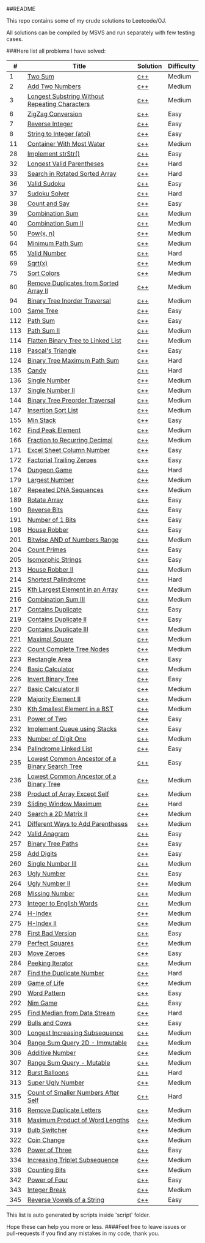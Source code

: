 ##README

This repo contains some of my crude solutions to Leetcode/OJ.

All solutions can be compiled by MSVS and run separately with few testing cases.

###Here list all problems I have solved:

|  #  | Title | Solution | Difficulty |
| --- | ----- | -------- | ---------- |
| 1 | [Two Sum](https://leetcode.com//problems/two-sum/) | [c++](src/TwoSum/program.cpp) | Medium |
| 2 | [Add Two Numbers](https://leetcode.com//problems/add-two-numbers/) | [c++](src/AddTwoNumbers/program.cpp) | Medium |
| 3 | [Longest Substring Without Repeating Characters](https://leetcode.com//problems/longest-substring-without-repeating-characters/) | [c++](src/LongestSubstringWithoutRepeatingCharacters/program.cpp) | Medium |
| 6 | [ZigZag Conversion](https://leetcode.com//problems/zigzag-conversion/) | [c++](src/ZigZagConversion/program.cpp) | Easy |
| 7 | [Reverse Integer](https://leetcode.com//problems/reverse-integer/) | [c++](src/ReverseInteger/program.cpp) | Easy |
| 8 | [String to Integer (atoi)](https://leetcode.com//problems/string-to-integer-atoi/) | [c++](src/atoi/program.cpp) | Easy |
| 11 | [Container With Most Water](https://leetcode.com//problems/container-with-most-water/) | [c++](src/ContainerWithMostWater/program.cpp) | Medium |
| 28 | [Implement strStr()](https://leetcode.com//problems/implement-strstr/) | [c++](src/ImplementstrStr()/program.cpp) | Easy |
| 32 | [Longest Valid Parentheses](https://leetcode.com//problems/longest-valid-parentheses/) | [c++](src/LongestValidParentheses/program.cpp) | Hard |
| 33 | [Search in Rotated Sorted Array](https://leetcode.com//problems/search-in-rotated-sorted-array/) | [c++](src/SearchInRotatedSortedArray/program.cpp) | Hard |
| 36 | [Valid Sudoku](https://leetcode.com//problems/valid-sudoku/) | [c++](src/ValidSudoku/program.cpp) | Easy |
| 37 | [Sudoku Solver](https://leetcode.com//problems/sudoku-solver/) | [c++](src/SudokuSolver/program.cpp) | Hard |
| 38 | [Count and Say](https://leetcode.com//problems/count-and-say/) | [c++](src/CountandSay/program.cpp) | Easy |
| 39 | [Combination Sum](https://leetcode.com//problems/combination-sum/) | [c++](src/CombinationSum/program.cpp) | Medium |
| 40 | [Combination Sum II](https://leetcode.com//problems/combination-sum-ii/) | [c++](src/CombinationSumII/program.cpp) | Medium |
| 50 | [Pow(x, n)](https://leetcode.com//problems/powx-n/) | [c++](src/Pow(x,n)/program.cpp) | Medium |
| 64 | [Minimum Path Sum](https://leetcode.com//problems/minimum-path-sum/) | [c++](src/MinimumPathSum/program.cpp) | Medium |
| 65 | [Valid Number](https://leetcode.com//problems/valid-number/) | [c++](src/ValidNumber/program.cpp) | Hard |
| 69 | [Sqrt(x)](https://leetcode.com//problems/sqrtx/) | [c++](src/Sqrt(x)/program.cpp) | Medium |
| 75 | [Sort Colors](https://leetcode.com//problems/sort-colors/) | [c++](src/SortColors/program.cpp) | Medium |
| 80 | [Remove Duplicates from Sorted Array II](https://leetcode.com//problems/remove-duplicates-from-sorted-array-ii/) | [c++](src/RemoveDuplicatesfromSortedArrayII/program.cpp) | Medium |
| 94 | [Binary Tree Inorder Traversal](https://leetcode.com//problems/binary-tree-inorder-traversal/) | [c++](src/BinaryTreeInorderTraversal/program.cpp) | Medium |
| 100 | [Same Tree](https://leetcode.com//problems/same-tree/) | [c++](src/SameTree/program.cpp) | Easy |
| 112 | [Path Sum](https://leetcode.com//problems/path-sum/) | [c++](src/PathSum/program.cpp) | Easy |
| 113 | [Path Sum II](https://leetcode.com//problems/path-sum-ii/) | [c++](src/PathSumII/program.cpp) | Medium |
| 114 | [Flatten Binary Tree to Linked List](https://leetcode.com//problems/flatten-binary-tree-to-linked-list/) | [c++](src/FlattenBinaryTreetoLinkedList/program.cpp) | Medium |
| 118 | [Pascal&#39;s Triangle](https://leetcode.com//problems/pascals-triangle/) | [c++](src/PascalTriangel/program.cpp) | Easy |
| 124 | [Binary Tree Maximum Path Sum](https://leetcode.com//problems/binary-tree-maximum-path-sum/) | [c++](src/BinaryTreeMaximumPathSum/program.cpp) | Hard |
| 135 | [Candy](https://leetcode.com//problems/candy/) | [c++](src/Candy/program.cpp) | Hard |
| 136 | [Single Number](https://leetcode.com//problems/single-number/) | [c++](src/SingleNumber/program.cpp) | Medium |
| 137 | [Single Number II](https://leetcode.com//problems/single-number-ii/) | [c++](src/SingleNumberII/program.cpp) | Medium |
| 144 | [Binary Tree Preorder Traversal](https://leetcode.com//problems/binary-tree-preorder-traversal/) | [c++](src/BinaryTreePreorderTraversal/program.cpp) | Medium |
| 147 | [Insertion Sort List](https://leetcode.com//problems/insertion-sort-list/) | [c++](src/InsertionSortList/program.cpp) | Medium |
| 155 | [Min Stack](https://leetcode.com//problems/min-stack/) | [c++](src/MinStack/program.cpp) | Easy |
| 162 | [Find Peak Element](https://leetcode.com//problems/find-peak-element/) | [c++](src/FindPeakElement/program.cpp) | Medium |
| 166 | [Fraction to Recurring Decimal](https://leetcode.com//problems/fraction-to-recurring-decimal/) | [c++](src/FractiontoRecurringDecimal/program.cpp) | Medium |
| 171 | [Excel Sheet Column Number](https://leetcode.com//problems/excel-sheet-column-number/) | [c++](src/ExcelSheetColumnNumber/program.cpp) | Easy |
| 172 | [Factorial Trailing Zeroes](https://leetcode.com//problems/factorial-trailing-zeroes/) | [c++](src/FactorialTrailingZeroes/program.cpp) | Easy |
| 174 | [Dungeon Game](https://leetcode.com//problems/dungeon-game/) | [c++](src/DungeonGame/program.cpp) | Hard |
| 179 | [Largest Number](https://leetcode.com//problems/largest-number/) | [c++](src/LargestNumber/program.cpp) | Medium |
| 187 | [Repeated DNA Sequences](https://leetcode.com//problems/repeated-dna-sequences/) | [c++](src/RepeatedDNA/program.cpp) | Medium |
| 189 | [Rotate Array](https://leetcode.com//problems/rotate-array/) | [c++](src/RotateArray/program.cpp) | Easy |
| 190 | [Reverse Bits](https://leetcode.com//problems/reverse-bits/) | [c++](src/ReverseBits/program.cpp) | Easy |
| 191 | [Number of 1 Bits](https://leetcode.com//problems/number-of-1-bits/) | [c++](src/Numof1Bits/program.cpp) | Easy |
| 198 | [House Robber](https://leetcode.com//problems/house-robber/) | [c++](src/HouseRober/program.cpp) | Easy |
| 201 | [Bitwise AND of Numbers Range](https://leetcode.com//problems/bitwise-and-of-numbers-range/) | [c++](src/rangebitwiseAnd/program.cpp) | Medium |
| 204 | [Count Primes](https://leetcode.com//problems/count-primes/) | [c++](src/countprime/program.cpp) | Easy |
| 205 | [Isomorphic Strings](https://leetcode.com//problems/isomorphic-strings/) | [c++](src/IsomorphicStrings/program.cpp) | Easy |
| 213 | [House Robber II](https://leetcode.com//problems/house-robber-ii/) | [c++](src/HouseRobberII/program.cpp) | Medium |
| 214 | [Shortest Palindrome](https://leetcode.com//problems/shortest-palindrome/) | [c++](src/ShortestPalindrome/program.cpp) | Hard |
| 215 | [Kth Largest Element in an Array](https://leetcode.com//problems/kth-largest-element-in-an-array/) | [c++](src/KthLargestElem/program.cpp) | Medium |
| 216 | [Combination Sum III](https://leetcode.com//problems/combination-sum-iii/) | [c++](src/CombinationSumIII/program.cpp) | Medium |
| 217 | [Contains Duplicate](https://leetcode.com//problems/contains-duplicate/) | [c++](src/ContainsDuplicate/program.cpp) | Easy |
| 219 | [Contains Duplicate II](https://leetcode.com//problems/contains-duplicate-ii/) | [c++](src/ContainsDuplicateII/program.cpp) | Easy |
| 220 | [Contains Duplicate III](https://leetcode.com//problems/contains-duplicate-iii/) | [c++](src/ContainsDuplicateIII/program.cpp) | Medium |
| 221 | [Maximal Square](https://leetcode.com//problems/maximal-square/) | [c++](src/MaximalSquare/program.cpp) | Medium |
| 222 | [Count Complete Tree Nodes](https://leetcode.com//problems/count-complete-tree-nodes/) | [c++](src/CountCompleteTreeNode/program.cpp) | Medium |
| 223 | [Rectangle Area](https://leetcode.com//problems/rectangle-area/) | [c++](src/RectangleArea/program.cpp) | Easy |
| 224 | [Basic Calculator](https://leetcode.com//problems/basic-calculator/) | [c++](src/BasicCalculator/program.cpp) | Medium |
| 226 | [Invert Binary Tree](https://leetcode.com//problems/invert-binary-tree/) | [c++](src/InvertBinaryTree/program.cpp) | Easy |
| 227 | [Basic Calculator II](https://leetcode.com//problems/basic-calculator-ii/) | [c++](src/BasicCalculator2/program.cpp) | Medium |
| 229 | [Majority Element II](https://leetcode.com//problems/majority-element-ii/) | [c++](src/MajorityElementII/program.cpp) | Medium |
| 230 | [Kth Smallest Element in a BST](https://leetcode.com//problems/kth-smallest-element-in-a-bst/) | [c++](src/KthSmallestElementinaBST/program.cpp) | Medium |
| 231 | [Power of Two](https://leetcode.com//problems/power-of-two/) | [c++](src/PowerofTwo/program.cpp) | Easy |
| 232 | [Implement Queue using Stacks](https://leetcode.com//problems/implement-queue-using-stacks/) | [c++](src/ImplementQueueusingStacks/program.cpp) | Easy |
| 233 | [Number of Digit One](https://leetcode.com//problems/number-of-digit-one/) | [c++](src/NumberofDigitOne/program.cpp) | Medium |
| 234 | [Palindrome Linked List](https://leetcode.com//problems/palindrome-linked-list/) | [c++](src/PalindromeLinkedList/program.cpp) | Easy |
| 235 | [Lowest Common Ancestor of a Binary Search Tree](https://leetcode.com//problems/lowest-common-ancestor-of-a-binary-search-tree/) | [c++](src/LowestCommonAncestorofaBinarySearchTree/program.cpp) | Easy |
| 236 | [Lowest Common Ancestor of a Binary Tree](https://leetcode.com//problems/lowest-common-ancestor-of-a-binary-tree/) | [c++](src/LowestCommonAncestorofaBinaryTree/program.cpp) | Medium |
| 238 | [Product of Array Except Self](https://leetcode.com//problems/product-of-array-except-self/) | [c++](src/ProductExceptSelf/program.cpp) | Medium |
| 239 | [Sliding Window Maximum](https://leetcode.com//problems/sliding-window-maximum/) | [c++](src/SlidingWindowMax/program.cpp) | Hard |
| 240 | [Search a 2D Matrix II](https://leetcode.com//problems/search-a-2d-matrix-ii/) | [c++](src/Searcha2DMatrixII/program.cpp) | Medium |
| 241 | [Different Ways to Add Parentheses](https://leetcode.com//problems/different-ways-to-add-parentheses/) | [c++](src/DifferentWaystoAddParentheses/program.cpp) | Medium |
| 242 | [Valid Anagram](https://leetcode.com//problems/valid-anagram/) | [c++](src/ValidAnagram/program.cpp) | Easy |
| 257 | [Binary Tree Paths](https://leetcode.com//problems/binary-tree-paths/) | [c++](src/BinaryTreePaths/program.cpp) | Easy |
| 258 | [Add Digits](https://leetcode.com//problems/add-digits/) | [c++](src/AddDigits/program.cpp) | Easy |
| 260 | [Single Number III](https://leetcode.com//problems/single-number-iii/) | [c++](src/SingleNumberIII/program.cpp) | Medium |
| 263 | [Ugly Number](https://leetcode.com//problems/ugly-number/) | [c++](src/UglyNumber/program.cpp) | Easy |
| 264 | [Ugly Number II](https://leetcode.com//problems/ugly-number-ii/) | [c++](src/UglyNumberII/program.cpp) | Medium |
| 268 | [Missing Number](https://leetcode.com//problems/missing-number/) | [c++](src/MissingNumber/program.cpp) | Medium |
| 273 | [Integer to English Words](https://leetcode.com//problems/integer-to-english-words/) | [c++](src/IntegertoEnglishWords/program.cpp) | Medium |
| 274 | [H-Index](https://leetcode.com//problems/h-index/) | [c++](src/H-Index/program.cpp) | Medium |
| 275 | [H-Index II](https://leetcode.com//problems/h-index-ii/) | [c++](src/H-IndexII/program.cpp) | Medium |
| 278 | [First Bad Version](https://leetcode.com//problems/first-bad-version/) | [c++](src/FirstBadVersion/program.cpp) | Easy |
| 279 | [Perfect Squares](https://leetcode.com//problems/perfect-squares/) | [c++](src/PerfectSquares/program.cpp) | Medium |
| 283 | [Move Zeroes](https://leetcode.com//problems/move-zeroes/) | [c++](src/MoveZeroes/program.cpp) | Easy |
| 284 | [Peeking Iterator](https://leetcode.com//problems/peeking-iterator/) | [c++](src/PeekingIterator/program.cpp) | Medium |
| 287 | [Find the Duplicate Number](https://leetcode.com//problems/find-the-duplicate-number/) | [c++](src/FindtheDuplicateNumber/program.cpp) | Hard |
| 289 | [Game of Life](https://leetcode.com//problems/game-of-life/) | [c++](src/GameofLife/program.cpp) | Medium |
| 290 | [Word Pattern](https://leetcode.com//problems/word-pattern/) | [c++](src/WordPattern/program.cpp) | Easy |
| 292 | [Nim Game](https://leetcode.com//problems/nim-game/) | [c++](src/NimGame/program.cpp) | Easy |
| 295 | [Find Median from Data Stream](https://leetcode.com//problems/find-median-from-data-stream/) | [c++](src/FindMedianfromDataStream/program.cpp) | Hard |
| 299 | [Bulls and Cows](https://leetcode.com//problems/bulls-and-cows/) | [c++](src/BullsandCows/program.cpp) | Easy |
| 300 | [Longest Increasing Subsequence](https://leetcode.com//problems/longest-increasing-subsequence/) | [c++](src/LongestIncreasingSubsequence/program.cpp) | Medium |
| 304 | [Range Sum Query 2D - Immutable](https://leetcode.com//problems/range-sum-query-2d-immutable/) | [c++](src/RangeSumQuery2D-Immutable/program.cpp) | Medium |
| 306 | [Additive Number](https://leetcode.com//problems/additive-number/) | [c++](src/AdditiveNumber/program.cpp) | Medium |
| 307 | [Range Sum Query - Mutable](https://leetcode.com//problems/range-sum-query-mutable/) | [c++](src/RangeSumQuery-Mutable/program.cpp) | Medium |
| 312 | [Burst Balloons](https://leetcode.com//problems/burst-balloons/) | [c++](src/BurstBalloons/program.cpp) | Hard |
| 313 | [Super Ugly Number](https://leetcode.com//problems/super-ugly-number/) | [c++](src/SuperUglyNumber/program.cpp) | Medium |
| 315 | [Count of Smaller Numbers After Self](https://leetcode.com//problems/count-of-smaller-numbers-after-self/) | [c++](src/CountofSmallerNumbersAfterSelf/program.cpp) | Hard |
| 316 | [Remove Duplicate Letters](https://leetcode.com//problems/remove-duplicate-letters/) | [c++](src/RemoveDuplicateLetters/program.cpp) | Medium |
| 318 | [Maximum Product of Word Lengths](https://leetcode.com//problems/maximum-product-of-word-lengths/) | [c++](src/MaximumProductofWordLengths/program.cpp) | Medium |
| 319 | [Bulb Switcher](https://leetcode.com//problems/bulb-switcher/) | [c++](src/BulbSwitcher/program.cpp) | Medium |
| 322 | [Coin Change](https://leetcode.com//problems/coin-change/) | [c++](src/CoinChange/program.cpp) | Medium |
| 326 | [Power of Three](https://leetcode.com//problems/power-of-three/) | [c++](src/PowerofThree/program.cpp) | Easy |
| 334 | [Increasing Triplet Subsequence](https://leetcode.com//problems/increasing-triplet-subsequence/) | [c++](src/IncreasingTripletSubsequence/program.cpp) | Medium |
| 338 | [Counting Bits](https://leetcode.com//problems/counting-bits/) | [c++](src/CountingBits/program.cpp) | Medium |
| 342 | [Power of Four](https://leetcode.com//problems/power-of-four/) | [c++](src/PowerofFour/program.cpp) | Easy |
| 343 | [Integer Break](https://leetcode.com//problems/integer-break/) | [c++](src/IntegerBreak/program.cpp) | Medium |
| 345 | [Reverse Vowels of a String](https://leetcode.com//problems/reverse-vowels-of-a-string/) | [c++](src/ReverseVowelsofaString/program.cpp) | Easy |




This list is auto generated by scripts inside 'script' folder.

Hope these can help you more or less.
####Feel free to leave issues or pull-requests if you find any mistakes in my code, thank you.
